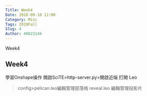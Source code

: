 ```yaml
---
Title: Week4
Date: 2018-09-10 11:00
Category: Misc
Tags: 2018Fall
Slug: 4
Author: 40623144
---
```


Week4

<!-- PELICAN_END_SUMMARY -->

Week4
----

學習Onshape操作
開啟SciTE>http-server.py>開啟近端
打開 Leo
>config>pelican.leo編輯管理部落格
>reveal.leo 編輯管理投影片

